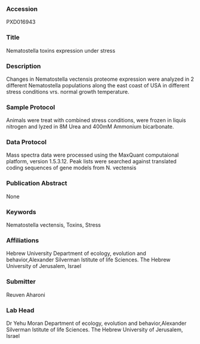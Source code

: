 ### Accession
PXD016943

### Title
Nematostella toxins expression under stress

### Description
Changes in Nematostella vectensis proteome expression were analyzed in 2 different Nematostella populations along the east coast of USA in different stress conditions vrs. normal growth temperature.

### Sample Protocol
Animals were treat with combined stress conditions, were frozen in liquis nitrogen and lyzed in 8M Urea and 400mM Ammonium bicarbonate.

### Data Protocol
Mass spectra data were processed using the MaxQuant computaional platform, version 1.5.3.12. Peak lists were searched against translated coding sequences of gene models from N. vectensis

### Publication Abstract
None

### Keywords
Nematostella vectensis, Toxins, Stress

### Affiliations
Hebrew University
Department of ecology, evolution and behavior,Alexander Silverman  Istitute of life Sciences. The Hebrew University of Jerusalem, Israel

### Submitter
Reuven Aharoni

### Lab Head
Dr Yehu Moran
Department of ecology, evolution and behavior,Alexander Silverman  Istitute of life Sciences. The Hebrew University of Jerusalem, Israel


